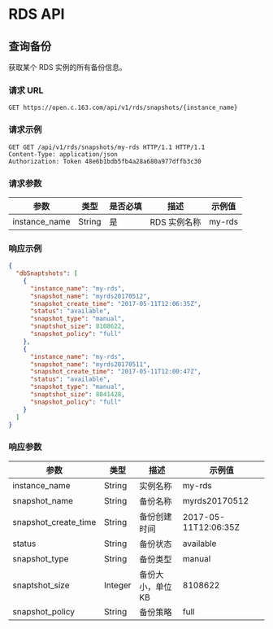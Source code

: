 # RDS API

## 查询备份

获取某个 RDS 实例的所有备份信息。

### 请求 URL

`GET https://open.c.163.com/api/v1/rds/snapshots/{instance_name}`

### 请求示例

```http
GET GET /api/v1/rds/snapshots/my-rds HTTP/1.1 HTTP/1.1
Content-Type: application/json
Authorization: Token 48e6b1bdb5fb4a28a680a977dffb3c30
```

### 请求参数

|      参数     |  类型  | 是否必填 |     描述     | 示例值 |
|---------------|--------|----------|--------------|--------|
| instance_name | String | 是       | RDS 实例名称 | my-rds |


### 响应示例

```json
{
  "dbSnaptshots": [
    {
      "instance_name": "my-rds",
      "snapshot_name": "myrds20170512",
      "snapshot_create_time": "2017-05-11T12:06:35Z",
      "status": "available",
      "snapshot_type": "manual",
      "snaptshot_size": 8108622,
      "snapshot_policy": "full"
    },
    {
      "instance_name": "my-rds",
      "snapshot_name": "myrds20170511",
      "snapshot_create_time": "2017-05-11T12:00:47Z",
      "status": "available",
      "snapshot_type": "manual",
      "snaptshot_size": 8041428,
      "snapshot_policy": "full"
    }
  ]
}
```
### 响应参数

|         参数         |   类型  |        描述       |        示例值        |
|----------------------|---------|-------------------|----------------------|
| instance_name        | String  | 实例名称          | my-rds               |
| snapshot_name        | String  | 备份名称          | myrds20170512        |
| snapshot_create_time | String  | 备份创建时间      | 2017-05-11T12:06:35Z |
| status               | String  | 备份状态          | available            |
| snapshot_type        | String  | 备份类型          | manual               |
| snaptshot_size       | Integer | 备份大小，单位 KB | 8108622              |
| snapshot_policy      | String  | 备份策略          | full                 |










